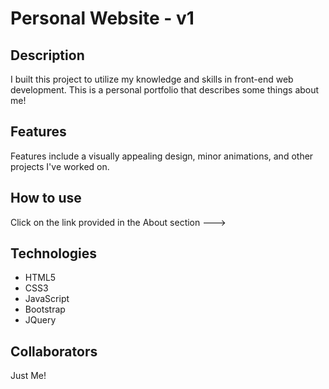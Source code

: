 # Personal Website - v1

## Description
I built this project to utilize my knowledge and skills in front-end web development.
This is a personal portfolio that describes some things about me!

## Features
Features include a visually appealing design, minor animations, and other projects I've worked on.

## How to use
Click on the link provided in the About section --->

## Technologies
- HTML5
- CSS3
- JavaScript
- Bootstrap
- JQuery

## Collaborators
Just Me!
